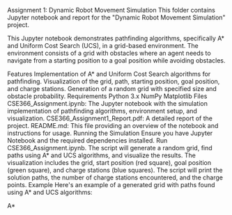 
Assignment 1: Dynamic Robot Movement Simulation
This folder contains Jupyter notebook and report for the "Dynamic Robot Movement Simulation" project.

This Jupyter notebook demonstrates pathfinding algorithms, specifically A* and Uniform Cost Search (UCS), in a grid-based environment. The environment consists of a grid with obstacles where an agent needs to navigate from a starting position to a goal position while avoiding obstacles.

Features
Implementation of A* and Uniform Cost Search algorithms for pathfinding.
Visualization of the grid, path, starting position, goal position, and charge stations.
Generation of a random grid with specified size and obstacle probability.
Requirements
Python 3.x
NumPy
Matplotlib
Files
CSE366_Assignment.ipynb: The Jupyter notebook with the simulation implementation of pathfinding algorithms, environment setup, and visualization.
CSE366_Assignment1_Report.pdf: A detailed report of the project.
README.md: This file providing an overview of the notebook and instructions for usage.
Running the Simulation
Ensure you have Jupyter Notebook and the required dependencies installed.
Run CSE366_Assignment.ipynb.
The script will generate a random grid, find paths using A* and UCS algorithms, and visualize the results.
The visualization includes the grid, start position (red square), goal position (green square), and charge stations (blue squares).
The script will print the solution paths, the number of charge stations encountered, and the charge points.
Example
Here's an example of a generated grid with paths found using A* and UCS algorithms:

A*
